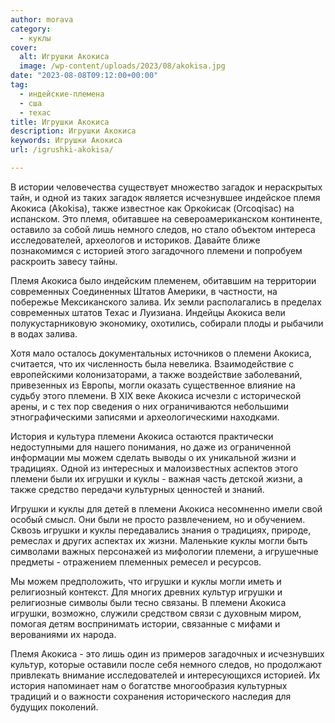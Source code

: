 ```yaml
---
author: morava
category:
  - куклы
cover:
  alt: Игрушки Акокиса
  image: /wp-content/uploads/2023/08/akokisa.jpg
date: "2023-08-08T09:12:00+00:00"
tag:
  - индейские-племена
  - сша
  - техас
title: Игрушки Акокиса
description: Игрушки Акокиса
keywords: Игрушки Акокиса
url: /igrushki-akokisa/

---
```

В истории человечества существует множество загадок и нераскрытых тайн, и одной из таких загадок является исчезнувшее индейское племя Акокиса (Akokisa), также известное как Орко́кисак (Orcoqisac) на испанском. Это племя, обитавшее на североамериканском континенте, оставило за собой лишь немного следов, но стало объектом интереса исследователей, археологов и историков. Давайте ближе познакомимся с историей этого загадочного племени и попробуем раскроить завесу тайны.

Племя Акокиса было индейским племенем, обитавшим на территории современных Соединенных Штатов Америки, в частности, на побережье Мексиканского залива. Их земли располагались в пределах современных штатов Техас и Луизиана. Индейцы Акокиса вели полукустарниковую экономику, охотились, собирали плоды и рыбачили в водах залива.

Хотя мало осталось документальных источников о племени Акокиса, считается, что их численность была невелика. Взаимодействие с европейскими колонизаторами, а также воздействие заболеваний, привезенных из Европы, могли оказать существенное влияние на судьбу этого племени. В XIX веке Акокиса исчезли с исторической арены, и с тех пор сведения о них ограничиваются небольшими этнографическими записями и археологическими находками.

История и культура племени Акокиса остаются практически недоступными для нашего понимания, но даже из ограниченной информации мы можем сделать выводы о их уникальной жизни и традициях. Одной из интересных и малоизвестных аспектов этого племени были их игрушки и куклы \- важная часть детской жизни, а также средство передачи культурных ценностей и знаний.

Игрушки и куклы для детей в племени Акокиса несомненно имели свой особый смысл. Они были не просто развлечением, но и обучением. Сквозь игрушки и куклы передавались знания о традициях, природе, ремеслах и других аспектах их жизни. Маленькие куклы могли быть символами важных персонажей из мифологии племени, а игрушечные предметы \- отражением племенных ремесел и ресурсов.

Мы можем предположить, что игрушки и куклы могли иметь и религиозный контекст. Для многих древних культур игрушки и религиозные символы были тесно связаны. В племени Акокиса игрушки, возможно, служили средством связи с духовным миром, помогая детям воспринимать истории, связанные с мифами и верованиями их народа.

Племя Акокиса \- это лишь один из примеров загадочных и исчезнувших культур, которые оставили после себя немного следов, но продолжают привлекать внимание исследователей и интересующихся историей. Их история напоминает нам о богатстве многообразия культурных традиций и о важности сохранения исторического наследия для будущих поколений.
